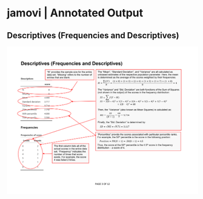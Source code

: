 # jamovi | Annotated Output

## Descriptives (Frequencies and Descriptives)

<p align="center"><kbd><img src="descriptives.png"></kbd></p>
